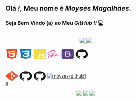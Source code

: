 ## Olá *!*, Meu nome é _Moysés Magalhães_.
### Seja Bem Vindo (a) ao Meu _GitHub_ *!!* 💻
##

<div align="center">
  <a href="https://github.com/Moyses-81">
  <img height="180em" src="https://github-readme-stats.vercel.app/api?username=moyses-81&show_icons=true&theme=algolia&include_all_commits=true&count_private=true"/>
  <img height="180em" src="https://github-readme-stats.vercel.app/api/top-langs/?username=Moyses-81&layout=compact&langs_count=7&theme=algolia"/>
</div>



<div style="display: inline_block"><br>
 
 <img align="center" alt="Moyses-HTML" height="30" width="40" src="https://raw.githubusercontent.com/devicons/devicon/master/icons/html5/html5-original.svg">
 <img align="center" alt="moyses-CSS" height="30" width="40" src="https://raw.githubusercontent.com/devicons/devicon/master/icons/css3/css3-original.svg">
 <img align="center" alt="Moyses-Js" height="30" width="40" src="https://raw.githubusercontent.com/devicons/devicon/master/icons/javascript/javascript-plain.svg">
 <img align="center" alt="moyses-Sass" height="30" width="40" src="https://raw.githubusercontent.com/devicons/devicon/master/icons/sass/sass-original.svg">
 <img align="center" alt="moyses-Bootstrap" height="30" width="40" src="https://raw.githubusercontent.com/devicons/devicon/master/icons/bootstrap/bootstrap-plain.svg">
 <img align="center" alt="moyses-Figma" height="30" width="40" src="https://raw.githubusercontent.com/devicons/devicon/master/icons/github/github-original.svg">
 
 </div>

#
  <div style="display: inline_block">
  
  <img align="center" alt="moyses-Git" height="30" width="40" src="https://raw.githubusercontent.com/devicons/devicon/master/icons/git/git-original.svg">
  <img align="center" alt="moyses-Figma" height="30" width="40" src="https://raw.githubusercontent.com/devicons/devicon/master/icons/github/github-original.svg">
  <img align="center" alt="moyses-Figma" height="30" width="40" src="https://raw.githubusercontent.com/devicons/devicon/master/icons/github/github-original.svg">
  <img align="center" alt="moyses-github1" height="30" width="40" src="https://cdn.jsdelivr.net/gh/devicons/devicon/icons/github/github-original-wordmark.svg">
  


 </div>
#

  <div align="center"> 
 
  <a href="https://www.instagram.com/lucasvieira216/" target="_blank"><img src="https://img.shields.io/badge/-Instagram-%23E4405F?style=for-the-badge&logo=instagram&logoColor=white" target="_blank"></a>
  <a href = "mailto:lvieira216@gmail.com"><img src="https://img.shields.io/badge/-Gmail-%23333?style=for-the-badge&logo=gmail&logoColor=white" target="_blank"></a>
  <a href="https://www.linkedin.com/in/lucas-vieira-dias-7ab5a4150/" target="_blank"><img src="https://img.shields.io/badge/-LinkedIn-%230077B5?style=for-the-badge&logo=linkedin&logoColor=white" target="_blank"></a> 
  
  </div>
